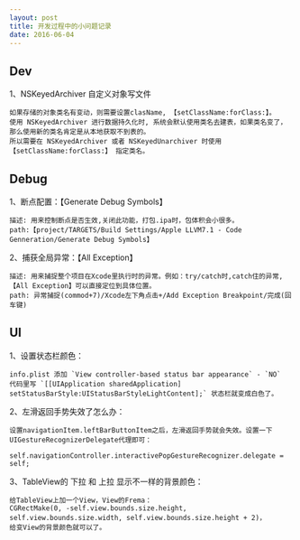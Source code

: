 ```yaml
---
layout: post
title: 开发过程中的小问题记录
date: 2016-06-04 
---
```



## Dev

1、NSKeyedArchiver 自定义对象写文件
```
如果存储的对象类名有变动，则需要设置clasName, 【setClassName:forClass:】。        
使用 NSKeyedArchiver 进行数据持久化时, 系统会默认使用类名去建表，如果类名变了，那么使用新的类名肯定是从本地获取不到表的。     
所以需要在 NSKeyedArchiver 或者 NSKeyedUnarchiver 时使用 【setClassName:forClass:】 指定类名。    
```

## Debug

1、断点配置：【Generate Debug Symbols】     
```
描述: 用来控制断点是否生效,关闭此功能，打包.ipa时，包体积会小很多。    
path:【project/TARGETS/Build Settings/Apple LLVM7.1 - Code Genneration/Generate Debug Symbols】    
```

2、捕获全局异常：【All Exception】    
```
描述: 用来捕捉整个项目在Xcode里执行时的异常。例如：try/catch时,catch住的异常,【All Exception】可以直接定位到具体位置。     
path: 异常捕捉(commod+7)/Xcode左下角点击+/Add Exception Breakpoint/完成(回车键)  
```

## UI
1、设置状态栏颜色：
```
info.plist 添加 `View controller-based status bar appearance` - `NO`     
代码里写 `[[UIApplication sharedApplication] setStatusBarStyle:UIStatusBarStyleLightContent];` 状态栏就变成白色了。    
```

2、左滑返回手势失效了怎么办：   
```    
设置navigationItem.leftBarButtonItem之后，左滑返回手势就会失效。设置一下UIGestureRecognizerDelegate代理即可：

self.navigationController.interactivePopGestureRecognizer.delegate = self;
```


3、TableView的 下拉 和 上拉 显示不一样的背景颜色：
```
给TableView上加一个View，View的Frema：
CGRectMake(0, -self.view.bounds.size.height, self.view.bounds.size.width, self.view.bounds.size.height + 2)，
给变View的背景颜色就可以了。
```





